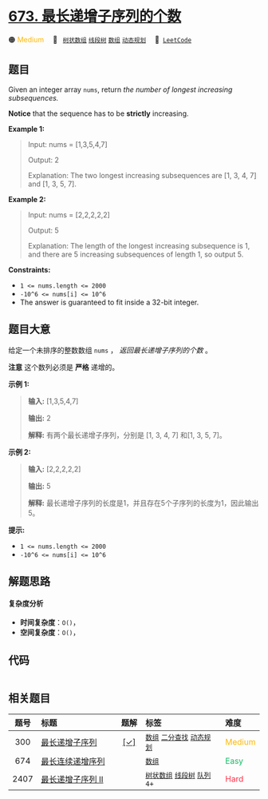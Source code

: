 # [673. 最长递增子序列的个数](https://leetcode.com/problems/number-of-longest-increasing-subsequence)

🟠 <font color=#ffb800>Medium</font>&emsp; 🔖&ensp; [`树状数组`](/outline/tag/binary-indexed-tree.md) [`线段树`](/outline/tag/segment-tree.md) [`数组`](/outline/tag/array.md) [`动态规划`](/outline/tag/dynamic-programming.md)&emsp; 🔗&ensp;[`LeetCode`](https://leetcode.com/problems/number-of-longest-increasing-subsequence)

## 题目

Given an integer array `nums`, return _the number of longest increasing
subsequences._

**Notice** that the sequence has to be **strictly** increasing.



**Example 1:**

> Input: nums = [1,3,5,4,7]
> 
> Output: 2
> 
> Explanation: The two longest increasing subsequences are [1, 3, 4, 7] and [1, 3, 5, 7].

**Example 2:**

> Input: nums = [2,2,2,2,2]
> 
> Output: 5
> 
> Explanation: The length of the longest increasing subsequence is 1, and there are 5 increasing subsequences of length 1, so output 5.

**Constraints:**

  * `1 <= nums.length <= 2000`
  * `-10^6 <= nums[i] <= 10^6`
  * The answer is guaranteed to fit inside a 32-bit integer.


## 题目大意

给定一个未排序的整数数组 `nums` ， _返回最长递增子序列的个数_  。

**注意**  这个数列必须是 **严格** 递增的。



**示例 1:**

> 
> 
> 
> 
> 
> **输入:** [1,3,5,4,7]
> 
> **输出:** 2
> 
> **解释:** 有两个最长递增子序列，分别是 [1, 3, 4, 7] 和[1, 3, 5, 7]。
> 
> 

**示例 2:**

> 
> 
> 
> 
> 
> **输入:** [2,2,2,2,2]
> 
> **输出:** 5
> 
> **解释:** 最长递增子序列的长度是1，并且存在5个子序列的长度为1，因此输出5。
> 
> 



**提示:**  

  * `1 <= nums.length <= 2000`
  * `-10^6 <= nums[i] <= 10^6`


## 解题思路

#### 复杂度分析

- **时间复杂度**：`O()`，
- **空间复杂度**：`O()`，

## 代码

```javascript

```

## 相关题目

<!-- prettier-ignore -->
| 题号 | 标题 | 题解 | 标签 | 难度 |
| :------: | :------ | :------: | :------ | :------ |
| 300 | [最长递增子序列](https://leetcode.com/problems/longest-increasing-subsequence) | [[✓]](/problem/0300) |  [`数组`](/outline/tag/array.md) [`二分查找`](/outline/tag/binary-search.md) [`动态规划`](/outline/tag/dynamic-programming.md) | <font color=#ffb800>Medium</font> |
| 674 | [最长连续递增序列](https://leetcode.com/problems/longest-continuous-increasing-subsequence) |  |  [`数组`](/outline/tag/array.md) | <font color=#15bd66>Easy</font> |
| 2407 | [最长递增子序列 II](https://leetcode.com/problems/longest-increasing-subsequence-ii) |  |  [`树状数组`](/outline/tag/binary-indexed-tree.md) [`线段树`](/outline/tag/segment-tree.md) [`队列`](/outline/tag/queue.md) `4+` | <font color=#ff334b>Hard</font> |

<style>
.blue {
    background-color: #096dd9;
    padding: 0.25rem 0.5rem;
    margin: 0;
    font-size: 0.85em;
    border-radius: 3px;
    color: white;
    font-weight: 500;
}
table th:first-of-type { width: 10%; }
table th:nth-of-type(2) { width: 35%; }
table th:nth-of-type(3) { width: 10%; }
table th:nth-of-type(4) { width: 35%; }
table th:nth-of-type(5) { width: 10%; }
</style>
